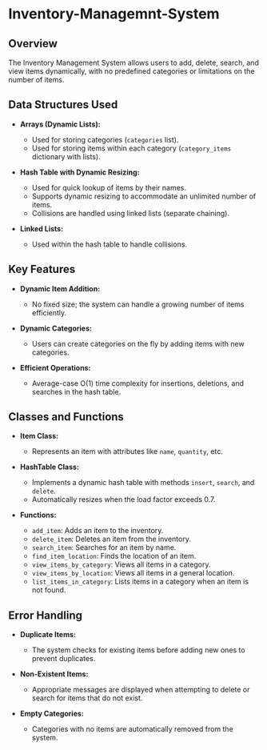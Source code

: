 # Inventory-Managemnt-System

## Overview

The Inventory Management System allows users to add, delete, search, and view items dynamically, with no predefined categories or limitations on the number of items.

## Data Structures Used

- **Arrays (Dynamic Lists):**
  - Used for storing categories (`categories` list).
  - Used for storing items within each category (`category_items` dictionary with lists).

- **Hash Table with Dynamic Resizing:**
  - Used for quick lookup of items by their names.
  - Supports dynamic resizing to accommodate an unlimited number of items.
  - Collisions are handled using linked lists (separate chaining).

- **Linked Lists:**
  - Used within the hash table to handle collisions.

## Key Features

- **Dynamic Item Addition:**
  - No fixed size; the system can handle a growing number of items efficiently.

- **Dynamic Categories:**
  - Users can create categories on the fly by adding items with new categories.

- **Efficient Operations:**
  - Average-case O(1) time complexity for insertions, deletions, and searches in the hash table.

## Classes and Functions

- **Item Class:**
  - Represents an item with attributes like `name`, `quantity`, etc.

- **HashTable Class:**
  - Implements a dynamic hash table with methods `insert`, `search`, and `delete`.
  - Automatically resizes when the load factor exceeds 0.7.

- **Functions:**
  - `add_item`: Adds an item to the inventory.
  - `delete_item`: Deletes an item from the inventory.
  - `search_item`: Searches for an item by name.
  - `find_item_location`: Finds the location of an item.
  - `view_items_by_category`: Views all items in a category.
  - `view_items_by_location`: Views all items in a general location.
  - `list_items_in_category`: Lists items in a category when an item is not found.

## Error Handling

- **Duplicate Items:**
  - The system checks for existing items before adding new ones to prevent duplicates.

- **Non-Existent Items:**
  - Appropriate messages are displayed when attempting to delete or search for items that do not exist.

- **Empty Categories:**
  - Categories with no items are automatically removed from the system.
